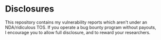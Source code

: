 # Disclosures
This repository contains my vulnerability reports which aren't under an NDA/ridiculous TOS. If you operate a bug bounty program without payouts, I encourage you to allow full disclosure, and to reward your researchers.
